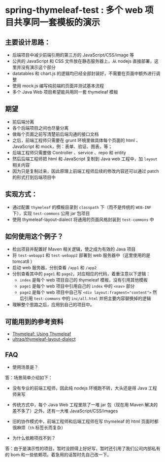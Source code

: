 # spring-thymeleaf-test : 多个 web 项目共享同一套模板的演示

## 主要设计思路：

- 后端项目中减少前端引用的第三方的 JavaScript/CSS/image 等 
- 公共的 JavaScript 和 CSS 文件放在静态服务器上，从 nodejs 直接部署，这里并没有演示这个部分
- datatables 和 chart.js 的逻辑均已经全部封装好，不需要在页面中额外进行调整
- 使用 mock.js 编写纯前端的页面并测试基本流程
- 多个 Java Web 项目希望能共用同一套 thymeleaf 模板

## 期望

- 前后端分离
- 各个后端项目之间也尽量分离
- 做每个页面之前写清楚前后端沟通的接口文档
- 之后，前端工程师只需要在 grunt 环境里做具体每个页面的 html 、 JavaScript 和 mock，例：表单、验证、图表，等；
- 后端工程师只需要做 Controller 、service 、repo 和 entity
- 然后后端工程师把 html 和 JavaScript 复制到 Java web 工程中，加 `layout` 相关内容 
- 因为只是复制过来，因此原理上前端工程师后续的修改内容还可以通过 patch 的形式打到后端项目中

## 实现方式：

- 通过配置 `thymeleaf` 的模板目录到 `classpath` 下（而不是传统的 `WEB-INF` 下），实现 `test-commons` 公用 jar 包项目
- 使用 thymeleaf-layout-dialect 将通用的页面风格封装到 `test-commons` 中

## 如何使用这个例子？

- 检出项目并配置好 Maven 相关逻辑，使之成为有效的 Java 项目
- 将 `test-webapp1` 和 `test-webapp2` 部署到 web 服务器中（这里使用的是 tomcat8 ）
- 启动 web 服务器，分别查看 `/app1` 和 `/app2` 
- 分别查看其中的 `page1` 和 `page2`，对应相应的代码，着重注意以下逻辑：
  - `index` 是每个 web 项目自己的 thymeleaf 模板，没有引用其他模板
  - `page1` 是每个 web 项目中引用自己的 `index` 中的 `<nav>` 部分
  - `page2` 是每个 web 项目中自己写 `<div layout:fragment="content">` 然后引用 `test-commons` 中的 `inc/all.html` 并把主要内容替换掉的逻辑
- 理解整个思路之后，应用到自己的项目中。

## 可能用到的参考资料

- [Thymeleaf: Using Thymeleaf](www.thymeleaf.org/doc/tutorials/2.1/usingthymeleaf.html)
- [ultraq/thymeleaf-layout-dialect](https://github.com/ultraq/thymeleaf-layout-dialect)

## FAQ

- 使用场景是？

答：场景简单介绍如下：

  - 没有专业的前端工程师，因此纯 nodejs 环境跑不转，大头还是得 Java 工程师来写
  - 传统方式中，每个 Java Web 工程里除了一堆 jar 包（现在用 Maven 解决的差不多了）之外，还有一大堆 JavaScript/CSS/images 
  - 旧的协作模式中，前端工程师和后端工程师在写 thymeleaf 的 html 页面时都很麻烦（`th` 标签长而复杂）

- 为什么依赖项找不到？

答：由于是演示性的项目，暂时没顾得上好好写，暂时还引用了我们公司内部私有的 bom 和一些依赖项。着急用的话暂时先自己改一下。
